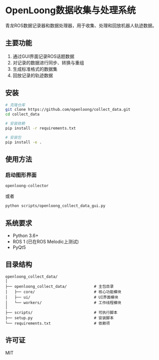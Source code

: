 # OpenLoong数据收集与处理系统

青龙ROS数据记录器和数据处理器，用于收集、处理和回放机器人轨迹数据。

## 主要功能

1. 通过GUI界面记录ROS话题数据
2. 对记录的数据进行同步、转换与重组
3. 生成标准格式的数据集
4. 回放记录的轨迹数据

## 安装

```bash
# 克隆仓库
git clone https://github.com/openloong/collect_data.git
cd collect_data

# 安装依赖
pip install -r requirements.txt

# 安装包
pip install -e .
```

## 使用方法

### 启动图形界面

```bash
openloong-collector
```

或者

```bash
python scripts/openloong_collect_data_gui.py
```

## 系统要求

- Python 3.6+
- ROS 1 (已在ROS Melodic上测试)
- PyQt5

## 目录结构

```
openloong_collect_data/
│
├── openloong_collect_data/            # 主包目录
│   ├── core/                          # 核心功能模块
│   ├── ui/                            # UI界面模块
│   └── workers/                       # 工作线程模块
│
├── scripts/                           # 可执行脚本
├── setup.py                           # 安装脚本
└── requirements.txt                   # 依赖项
```

## 许可证

MIT 